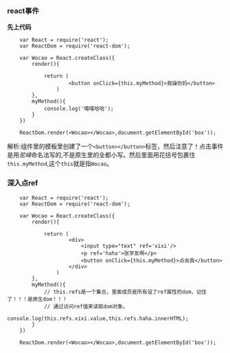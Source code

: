 ### react事件

**先上代码**
```
	var React = require('react');
	var ReactDom = require('react-dom');

	var Wocao = React.createClass({
		render(){

			return (
					<button onClick={this.myMethod}>我操你妈</button>
				)
		},
		myMethod(){
			console.log('嘻嘻哈哈');
		}
	})

	ReactDom.render(<Wocao></Wocao>,document.getElementById('box'));
```

解析:组件里的模板里创建了一个`<button></button>`标签，然后注意了！点击事件是用*驼峰*命名法写的,不是原生里的全都小写。然后里面用花括号包裹住`this.myMethod`,这个`this`就是指`Wocao`。

### 深入点ref
```
	var React = require('react');
	var ReactDom = require('react-dom');

	var Wocao = React.createClass({
		render(){

			return (
					<div>
						<input type="text" ref='xixi'/>
						<p ref='haha'>张学友啊</p>
						<button onClick={this.myMethod}>点击我</button>
					</div>
				)
		},
		myMethod(){
			// this.refs是一个集合，里面成员是所有设了ref属性的dom，记住了！！！是原生dom！！！
			// 通过访问ref值来读取dom对象。
			console.log(this.refs.xixi.value,this.refs.haha.innerHTML);
		}
	})

	ReactDom.render(<Wocao></Wocao>,document.getElementById('box'));
```

